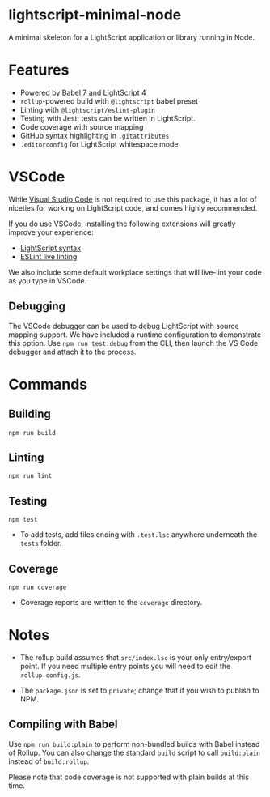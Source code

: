 # lightscript-minimal-node

A minimal skeleton for a LightScript application or library running in Node.

# Features

- Powered by Babel 7 and LightScript 4
- `rollup`-powered build with `@lightscript` babel preset
- Linting with `@lightscript/eslint-plugin`
- Testing with Jest; tests can be written in LightScript.
- Code coverage with source mapping
- GitHub syntax highlighting in `.gitattributes`
- `.editorconfig` for LightScript whitespace mode

# VSCode

While [Visual Studio Code](https://code.visualstudio.com/) is not required to use this package, it has a lot of niceties for working on LightScript code, and comes highly recommended.

If you do use VSCode, installing the following extensions will greatly improve your experience:

- [LightScript syntax](https://marketplace.visualstudio.com/items?itemName=lightscript.lsc)
- [ESLint live linting](https://marketplace.visualstudio.com/items?itemName=dbaeumer.vscode-eslint)

We also include some default workplace settings that will live-lint your code as you type in VSCode.

## Debugging

The VSCode debugger can be used to debug LightScript with source mapping support. We have included a runtime configuration to demonstrate this option. Use `npm run test:debug` from the CLI, then launch the VS Code debugger and attach it to the process.

# Commands

## Building

```
npm run build
```

## Linting

```
npm run lint
```

## Testing

```
npm test
```

- To add tests, add files ending with `.test.lsc` anywhere underneath the `tests` folder.

## Coverage

```
npm run coverage
```

- Coverage reports are written to the `coverage` directory.

# Notes

- The rollup build assumes that `src/index.lsc` is your only entry/export point. If you need multiple entry points you will need to edit the `rollup.config.js`.

- The `package.json` is set to `private`; change that if you wish to publish to NPM.

## Compiling with Babel

Use `npm run build:plain` to perform non-bundled builds with Babel instead of Rollup. You can also change the standard `build` script to call `build:plain` instead of `build:rollup`.

Please note that code coverage is not supported with plain builds at this time.
